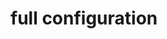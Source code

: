 # full configuration

<div
    data-prjsf-github-url="https://github.com/deathbeds/jupyak/new/main"
    data-prjsf-file-name="jupyak_config.toml"
    data-prjsf-schema="./_static/jupyak-v0.schema.json"
></div>
